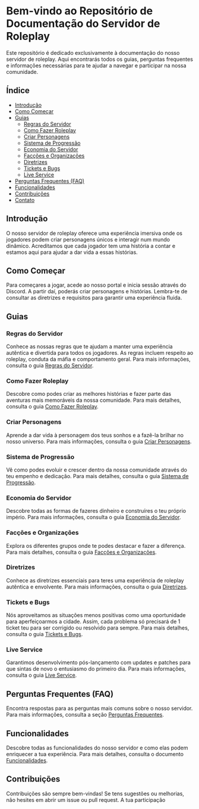 # Bem-vindo ao Repositório de Documentação do Servidor de Roleplay

Este repositório é dedicado exclusivamente à documentação do nosso servidor de roleplay. Aqui encontrarás todos os guias, perguntas frequentes e informações necessárias para te ajudar a navegar e participar na nossa comunidade.

## Índice

- [Introdução](#introdução)
- [Como Começar](#como-começar)
- [Guias](#guias)
  - [Regras do Servidor](#regras-do-servidor)
  - [Como Fazer Roleplay](#como-fazer-roleplay)
  - [Criar Personagens](#criar-personagens)
  - [Sistema de Progressão](#sistema-de-progressão)
  - [Economia do Servidor](#economia-do-servidor)
  - [Facções e Organizações](#facções-e-organizações)
  - [Diretrizes](#diretrizes)
  - [Tickets e Bugs](#tickets-e-bugs)
  - [Live Service](#live-service)
- [Perguntas Frequentes (FAQ)](#perguntas-frequentes-faq)
- [Funcionalidades](#funcionalidades)
- [Contribuições](#contribuições)
- [Contato](#contato)

## Introdução

O nosso servidor de roleplay oferece uma experiência imersiva onde os jogadores podem criar personagens únicos e interagir num mundo dinâmico. Acreditamos que cada jogador tem uma história a contar e estamos aqui para ajudar a dar vida a essas histórias.

## Como Começar

Para começares a jogar, acede ao nosso portal e inicia sessão através do Discord. A partir daí, poderás criar personagens e histórias. Lembra-te de consultar as diretrizes e requisitos para garantir uma experiência fluida.

## Guias

### Regras do Servidor

Conhece as nossas regras que te ajudam a manter uma experiência autêntica e divertida para todos os jogadores. As regras incluem respeito ao roleplay, conduta da máfia e comportamento geral. Para mais informações, consulta o guia [Regras do Servidor](guias/RegrasDoServidor.md).

### Como Fazer Roleplay

Descobre como podes criar as melhores histórias e fazer parte das aventuras mais memoráveis da nossa comunidade. Para mais detalhes, consulta o guia [Como Fazer Roleplay](guias/ComoFazerRoleplay.md).

### Criar Personagens

Aprende a dar vida à personagem dos teus sonhos e a fazê-la brilhar no nosso universo. Para mais informações, consulta o guia [Criar Personagens](guias/CriarPersonagens.md).

### Sistema de Progressão

Vê como podes evoluir e crescer dentro da nossa comunidade através do teu empenho e dedicação. Para mais detalhes, consulta o guia [Sistema de Progressão](guias/SistemaDeProgressao.md).

### Economia do Servidor

Descobre todas as formas de fazeres dinheiro e construíres o teu próprio império. Para mais informações, consulta o guia [Economia do Servidor](guias/Economia.md).

### Facções e Organizações

Explora os diferentes grupos onde te podes destacar e fazer a diferença. Para mais detalhes, consulta o guia [Facções e Organizações](guias/FaccoesEOrganizacoes.md).

### Diretrizes

Conhece as diretrizes essenciais para teres uma experiência de roleplay autêntica e envolvente. Para mais informações, consulta o guia [Diretrizes](guias/Diretrizes.md).

### Tickets e Bugs

Nós aproveitamos as situações menos positivas como uma oportunidade para aperfeiçoarmos a cidade. Assim, cada problema só precisará de 1 ticket teu para ser corrigido ou resolvido para sempre. Para mais detalhes, consulta o guia [Tickets e Bugs](guias/TicketsEBugs.md).

### Live Service

Garantimos desenvolvimento pós-lançamento com updates e patches para que sintas de novo o entusiasmo do primeiro dia. Para mais informações, consulta o guia [Live Service](guias/LiveService.md).

## Perguntas Frequentes (FAQ)

Encontra respostas para as perguntas mais comuns sobre o nosso servidor. Para mais informações, consulta a seção [Perguntas Frequentes](faq.md).

## Funcionalidades

Descobre todas as funcionalidades do nosso servidor e como elas podem enriquecer a tua experiência. Para mais detalhes, consulta o documento [Funcionalidades](features.md).

## Contribuições

Contribuições são sempre bem-vindas! Se tens sugestões ou melhorias, não hesites em abrir um issue ou pull request. A tua participação
